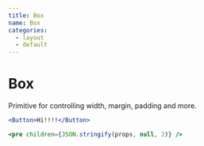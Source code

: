 ```yaml
---
title: Box
name: Box
categories:
  - layout
  - default
---
```

# Box

Primitive for controlling width, margin, padding and more.

```.jsx
<Button>Hi!!!!</Button>
```

```.jsx
<pre children={JSON.stringify(props, null, 2)} />
```
